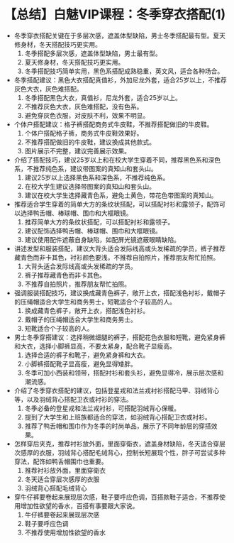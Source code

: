 # 【总结】白魅VIP课程：冬季穿衣搭配(1)

-   冬季穿衣搭配关键在于多层次感，遮盖体型缺陷，男士冬季搭配最有型。夏天修身材，冬天搭配技巧更实用。
    1.  冬季搭配多层次感，遮盖体型缺陷，男士最有型。
    2.  夏天修身材，冬天搭配技巧更实用。
    3.  冬季搭配技巧简单实用，黑色系搭配成熟稳重，英文风，适合各种场合。
-   冬季搭配建议：黑色大衣搭配真值衫，外加尼龙外套，适合25岁以上，不推荐灰色大衣，灰色难搭配。
    1.  冬季搭配黑色大衣，真值衫，尼龙外套，适合25岁以上。
    2.  不推荐灰色大衣，灰色难搭配，没有色系。
    3.  避免穿灰色衣服，对皮肤不利，效果不明显。
-   个体户搭配建议：格子裤搭配商务式牛皮鞋，不推荐搭配做旧的牛皮鞋。
    1.  个体户搭配格子裤，商务式牛皮鞋效果好。
    2.  不推荐搭配做旧的牛皮鞋，建议换成其他款式。
    3.  图片展示不完整，建议完善展示效果。
-   介绍了搭配技巧，建议25岁以上和在校大学生穿着不同，推荐黑色系和深色系，不推荐纯色系，建议带图案的真知山和套头山。
    1.  建议25岁以上选择黑色系和深色系，不推荐纯色系。
    2.  在校大学生建议选择带图案的真知山和套头山。
    3.  建议在校大学生选择藏青色系，避免土黄色，带花色带图案的真知山。
-   推荐适合学生穿着的简单大方的条纹状搭配，可以搭配衬衫和露领子，配饰可以选择鸭舌帽、棒球帽、围巾和大框眼镜。
    1.  推荐简单大方的条纹状搭配，可以搭配衬衫和露领子。
    2.  建议配饰选择鸭舌帽、棒球帽、围巾和大框眼镜。
    3.  建议使用配件遮蔽自身缺陷，如配屏光镜遮蔽眼睛缺陷。
-   讲述发型和服装搭配，建议大背头适合发际线高或头发稀疏的学员，裤子推荐藏青色而非卡其色，衬衫颜色要浅，不推荐自拍照片，推荐朋友帮忙拍照。
    1.  大背头适合发际线高或头发稀疏的学员。
    2.  裤子推荐藏青色而非卡其色。
    3.  不推荐自拍照片，推荐朋友帮忙拍照。
-   强调服装搭配技巧，建议换成藏青色裤子，敞开上衣，搭配浅色衬衫，戴帽子的压绳帽适合大学生和商务男士，短靴适合个子较高的人。
    1.  换成藏青色裤子，敞开上衣，搭配浅色衬衫。
    2.  戴帽子的压绳帽适合大学生和商务男士。
    3.  短靴适合个子较高的人。
-   男士冬季穿搭建议：选择稍微细腿的裤子，搭配花色衣服和短靴，避免紧身裤和大衣，选择小脚裤显高，不要太紧身，配合靴子显瘦高。
    1.  选择合适的裤子和靴子，避免紧身裤和大衣。
    2.  小脚裤搭配靴子显高瘦，避免显得矮胖。
    3.  冬季可加小西装和领带，搭配衬衫和套头衫，避免显得冷，展示层次感和潮流感。
-   介绍了冬季穿衣搭配的建议，包括登星戎和法兰戎衬衫搭配马甲、羽绒背心等，以及羽绒背心搭配卫衣或衬衫的穿法。
    1.  冬季必备的登星戎和法兰戎衬衫，可搭配羽绒背心保暖。
    2.  提到了大学生和上班族都适合的穿法，如羽绒背心搭配卫衣或衬衫。
    3.  推荐了鸭舌帽和围巾作为冬季的时尚单品，展示了不同年龄层的穿搭效果。
-   怎样穿后夹克，推荐衬衫放外面，里面穿衛衣，遮盖身材缺陷，冬天适合穿层次感厚的衣服，羽绒背心搭配毛绒背心，控制长短展现个性，胖子可尝试多种穿法，配饰如鸭舌帽围巾也重要。
    1.  推荐衬衫放外面，里面穿衛衣
    2.  冬天适合穿层次感厚的衣服
    3.  羽绒背心搭配毛绒背心
-   穿牛仔裤要卷起来展现层次感，鞋子要呼应色调，百搭款鞋子适合，不推荐使用增加性欲望的香水，百搭有事要跟大家说。
    1.  牛仔裤要卷起来展现层次感
    2.  鞋子要呼应色调
    3.  不推荐使用增加性欲望的香水